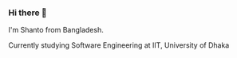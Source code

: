 ### Hi there 👋

I'm Shanto from Bangladesh. 

Currently studying Software Engineering at IIT, University of Dhaka

